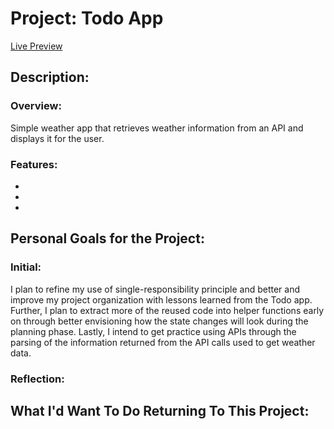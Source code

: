 # Project: Todo App

[Live Preview](https://sagewelky.github.io/weather/)

## Description:

### Overview:

Simple weather app that retrieves weather information from an API and displays it for the user.

### Features:

*
*
*


## Personal Goals for the Project:

### Initial:

I plan to refine my use of single-responsibility principle and better and improve my project organization with lessons learned from the Todo app. Further, I plan to extract more of the reused code into helper functions early on through better envisioning how the state changes will look during the planning phase. Lastly, I intend to get practice using APIs through the parsing of the information returned from the API calls used to get weather data.

### Reflection:


## What I'd Want To Do Returning To This Project:
